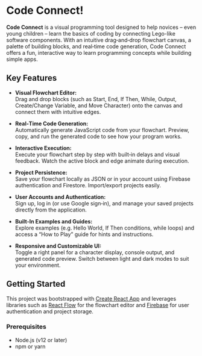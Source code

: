 # Code Connect!

**Code Connect** is a visual programming tool designed to help novices – even young children – learn the basics of coding by connecting Lego-like software components. With an intuitive drag‑and‑drop flowchart canvas, a palette of building blocks, and real‑time code generation, Code Connect offers a fun, interactive way to learn programming concepts while building simple apps.

## Key Features

- **Visual Flowchart Editor:**  
  Drag and drop blocks (such as Start, End, If Then, While, Output, Create/Change Variable, and Move Character) onto the canvas and connect them with intuitive edges.
  
- **Real‑Time Code Generation:**  
  Automatically generate JavaScript code from your flowchart. Preview, copy, and run the generated code to see how your program works.

- **Interactive Execution:**  
  Execute your flowchart step by step with built‑in delays and visual feedback. Watch the active block and edge animate during execution.

- **Project Persistence:**  
  Save your flowchart locally as JSON or in your account using Firebase authentication and Firestore. Import/export projects easily.

- **User Accounts and Authentication:**  
  Sign up, log in (or use Google sign‑in), and manage your saved projects directly from the application.

- **Built-In Examples and Guides:**  
  Explore examples (e.g. Hello World, If Then conditions, while loops) and access a “How to Play” guide for hints and instructions.

- **Responsive and Customizable UI:**  
  Toggle a right panel for a character display, console output, and generated code preview. Switch between light and dark modes to suit your environment.

## Getting Started

This project was bootstrapped with [Create React App](https://github.com/facebook/create-react-app) and leverages libraries such as [React Flow](https://reactflow.dev/) for the flowchart editor and [Firebase](https://firebase.google.com/) for user authentication and project storage.

### Prerequisites

- Node.js (v12 or later)
- npm or yarn